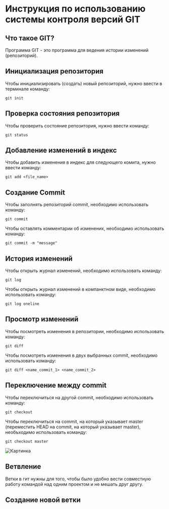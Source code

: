 # **Инструкция по использованию системы контроля версий GIT**

## Что такое GIT?

Программа GIT - это программа для ведения истории изменений (репозиторий).

## Инициализация репозитория

Чтобы инициализировать (создать) новый репозиторий, нужно ввести в терминале команду:

    git init

## Проверка состояния репозитория

Чтобы проверить состояние репозитория, нужно ввести команду:

    git status

## Добавление изменений в индекс

Чтобы добавить изменения в индекс для следующего комита, нужно ввести команду:

    git add <file_name>

## Создание Commit

Чтобы заполнять репозиторий commit, необходимо использовать команду:

    git commit

Чтобы оставлять комментарии об изменених, необходимо использовать команду:

    git commit -m "message"

## История изменений

Чтобы открыть журнал изменений, необходимо использовать команду:

    git log

Чтобы открыть журнал изменений в компанктном виде, необходимо использовать команду:

    git log oneline

## Просмотр изменений

Чтобы посмотреть изменения в репозитории, необходимо использовать команду:

    git diff

Чтобы посмотреть изменения в двух выбранных commit, необходимо использовать команду:

    git diff <name_commit_1> <name_commit_2>

## Переключение между commit

Чтобы переключиться на другой commit, необходимо использовать команду:

    git checkout

Чтобы переключиться на commit, на который указывает master (переместить HEAD на commit, на который указывает master), необъходимо использовать команду:

    git checkout master

![Картинка](IMG_0179.JPG)

## Ветвление

Ветки в гит нужны для того, чтобы было удобно вести совместную работу командой над одним проектом и не мешать друг другу.

## Создание новой ветки
